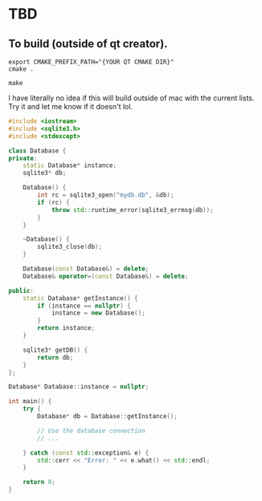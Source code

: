 # TBD

## To build (outside of qt creator).

```
export CMAKE_PREFIX_PATH="{YOUR QT CMAKE DIR}"
cmake .

make
```

I have literally no idea if this will build outside of mac with the current lists. Try it and let me know if it doesn't
lol.

```cpp
#include <iostream>
#include <sqlite3.h>
#include <stdexcept>

class Database {
private:
    static Database* instance;
    sqlite3* db;

    Database() {
        int rc = sqlite3_open("mydb.db", &db);
        if (rc) {
            throw std::runtime_error(sqlite3_errmsg(db));
        }
    }

    ~Database() {
        sqlite3_close(db);
    }

    Database(const Database&) = delete;
    Database& operator=(const Database&) = delete;

public:
    static Database* getInstance() {
        if (instance == nullptr) {
            instance = new Database();
        }
        return instance;
    }

    sqlite3* getDB() {
        return db;
    }
};

Database* Database::instance = nullptr;

int main() {
    try {
        Database* db = Database::getInstance();

        // Use the database connection
        // ...

    } catch (const std::exception& e) {
        std::cerr << "Error: " << e.what() << std::endl;
    }

    return 0;
}
```
